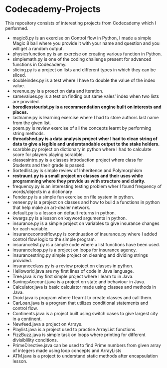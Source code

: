 # Codecademy-Projects
This repository consists of interesting projects from Codecademy which I performed.
* magic8.py is an exercise on Control flow in Python, I made a simple Magic 8 ball where you provide it with your name and question and you will get a random output.
* physicsfunction.py is an exercise on creating various function in Python.
* simplemath.py is one of the coding challenge present for advanced functions in Codecademy.
* slicing.py is a project on lists and different types in which they can be sliced.
* doubleindex.py is a test where I have to double the value of the index value.
* revenue.py is a proect on data and iteration.
* samevalues.py is a test on finding out same vales' index when two lists are provided.
* **boredlesstourist.py is a recommendation engine built on interests and places.**
* lastname.py is learning exercise where I had to store authors last name from the given list.
* poem.py is review exercise of all the concepts learnt by performing string methods.
* **threadshed.py is a data analysis project wher I had to clean string of data to give a legible and understandable output to the stake holders.**
* scarbble.py project on dictionary in python where I had to calculate score for players playing scrabble.
* classesintro.py is a classes introduction project where class for Students and their grade is passed.
* Sortedlist.py is simple review of Inheritence and Polymorphism
* **restraunt.py is a small project on classes and their uses while programming where they provide us with structure and clarity.**
* frequency.py is an interesting testing problem wher I found frequency of words/objects in a dictionary
* Fender.py is a simple fun exercise on file system in python.
* veneer.py is a project on classes and how to build a functions in python that help make an art-dealer network.
* default.py is a lesson on default returns in python.
* kwargs.py is a lesson on keyword arguments in python.
* insurance.py is a simple project on variables to give insurance changes for each variable.
* insurancecontrolflow.py is continuation of insurance.py where I added control flow logic to the simple program.
* insurancelist.py is a simple code where a list functions have been used.
* insuranceloop.py is a project on loops for insurance agency.
* insurancestring.py simple project on cleaning and dividing strings provided.
* insuranceclass.py is a review project on classes in python.
* Helloworld.java are my first lines of code in Java language.
* Tree.java is my first simple project where I learn to in Java.
* SavingsAccount.java is a project on state and behaviour in Java.
* Calculator.java is basic calculator made using classes and methods in Java.
* Droid.java is program where I learnt to create classes and call them.
* CarLoan.java is a program that utilizes conditional statements and control flow.
* Continents.java is a project built using switch cases to give largest city in a continent.
* Newfeed.java a project on Arrays.
* Playlist.java is a project used to practise ArrayList functions.
* FizzBuzz.java is simple task on loops where printing for different divisiblility conditions.
* PrimeDirective.java can be used to find Prime numbers from given array of integers made using loop concepts and ArrayLists
* ATM.java is a project to understand static methods after encapsulation lesson.
